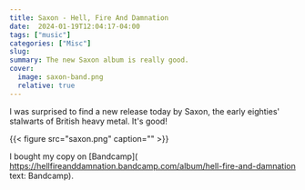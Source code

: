 ```yaml
---
title: Saxon - Hell, Fire And Damnation
date:  2024-01-19T12:04:17-04:00
tags: ["music"]
categories: ["Misc"]
slug: 
summary: The new Saxon album is really good.
cover:
  image: saxon-band.png
  relative: true
---
```



I was surprised to find a new release today by Saxon, the early eighties' stalwarts of British heavy metal. It's good!

{{< figure src="saxon.png" caption="" >}}

I bought my copy on [Bandcamp]( https://hellfireanddamnation.bandcamp.com/album/hell-fire-and-damnation text: Bandcamp).

